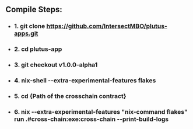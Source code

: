 ## Compile Steps:
- ### 1. git clone https://github.com/IntersectMBO/plutus-apps.git 
- ### 2. cd plutus-app
- ### 3. git checkout v1.0.0-alpha1
- ### 4. nix-shell --extra-experimental-features flakes
- ### 5. cd {Path of the crosschain contract}
- ### 6. nix --extra-experimental-features "nix-command flakes" run .#cross-chain:exe:cross-chain --print-build-logs